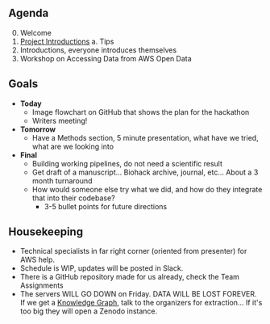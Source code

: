 ## Agenda

0. Welcome
1. [Project Introductions](Project%20Introductions.md)
	a. Tips
2. Introductions, everyone introduces themselves
3. Workshop on Accessing Data from AWS Open Data
## Goals

- **Today**
	- Image flowchart on GitHub that shows the plan for the hackathon
	- Writers meeting!
- **Tomorrow**
	- Have a Methods section, 5 minute presentation, what have we tried, what are we looking into
- **Final**
	- Building working pipelines, do not need a scientific result
	- Get draft of a manuscript... Biohack archive, journal, etc... About a 3 month turnaround
	- How would someone else try what we did, and how do they integrate that into their codebase?
		- 3-5 bullet points for future directions
## Housekeeping 
 
- Technical specialists in far right corner (oriented from presenter) for AWS help.
- Schedule is WIP, updates will be posted in Slack.
- There is a GitHub repository made for us already, check the Team Assignments
- The servers WILL GO DOWN on Friday. DATA WILL BE LOST FOREVER. If we get a [Knowledge Graph](Knowledge%20Graph.md), talk to the organizers for extraction... If it's too big they will open a Zenodo instance.